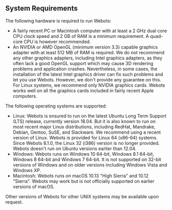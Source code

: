 ## System Requirements

The following hardware is required to run Webots:

- A fairly recent PC or Macintosh computer with at least a 2 GHz dual core CPU clock speed and 2 GB of RAM is a minimum requirement.
A quad-core CPU is however recommended.
- An NVIDIA or AMD OpenGL (minimum version 3.3) capable graphics adapter with at least 512 MB of RAM is required.
We do not recommend any other graphics adapters, including Intel graphics adapters, as they often lack a good OpenGL support which may cause 3D rendering problems and application crashes.
Nevertheless, in some cases, the installation of the latest Intel graphics driver can fix such problems and let you use Webots.
However, we don't provide any guarantee on this.
For Linux systems, we recommend only NVIDIA graphics cards.
Webots works well on all the graphics cards included in fairly recent Apple computers.

The following operating systems are supported:

- Linux: Webots is ensured to run on the latest Ubuntu Long Term Support (LTS) release, currently version 18.04.
But it is also known to run on most recent major Linux distributions, including RedHat, Mandrake, Debian, Gentoo, SuSE, and Slackware.
We recommend using a recent version of Linux.
Webots is provided for Linux 64 (x86-64) systems.
Since Webots 8.1.0, the Linux 32 (i386) version is no longer provided.
Webots doesn't run on Ubuntu versions earlier than 12.04.
- Windows: Webots runs on Windows 10 64-bit, Windows 8.1 64-bit, Windows 8 64-bit and Windows 7 64-bit.
It is not supported on 32-bit versions of Windows and on older versions including Windows Vista and Windows XP.
- Macintosh: Webots runs on macOS 10.13 "High Sierra" and 10.12 "Sierra".
Webots may work but is not officially supported on earlier versions of macOS.

Other versions of Webots for other UNIX systems may be available upon request.
